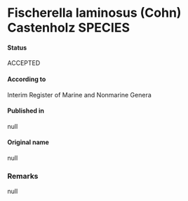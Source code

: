 Fischerella laminosus (Cohn) Castenholz SPECIES
=======

#### Status
ACCEPTED

#### According to
Interim Register of Marine and Nonmarine Genera

#### Published in
null

#### Original name
null

### Remarks
null